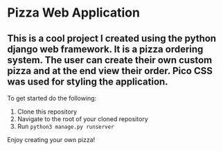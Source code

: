 # Pizza Web Application

## This is a cool project I created using the python django web framework. It is a pizza ordering system. The user can create their own custom pizza and at the end view their order. Pico CSS was used for styling the application. 

To get started do the following:

1. Clone this repository
2. Navigate to the root of your cloned repository
3. Run `python3 manage.py runserver`

Enjoy creating your own pizza!

